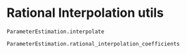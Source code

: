 # Rational Interpolation utils

```@docs
ParameterEstimation.interpolate
```

```@docs
ParameterEstimation.rational_interpolation_coefficients
```
